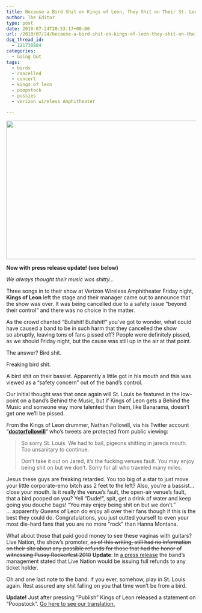 ```yaml
---
title: Because a Bird Shit on Kings of Leon, They Shit on Their St. Louis Fans
author: The Editor
type: post
date: 2010-07-24T20:53:17+00:00
url: /2010/07/24/because-a-bird-shit-on-kings-of-leon-they-shit-on-their-st-louis-fans/
dsq_thread_id:
  - 121730884
categories:
  - Going Out
tags:
  - birds
  - cancelled
  - concert
  - kings of leon
  - poopstock
  - pussies
  - verizon wireless Amphitheater

---
```

_<a rel="attachment wp-att-5827" href="http://punchingkitty.com/2010/07/24/because-a-bird-shit-on-kings-of-leon-they-shit-on-their-st-louis-fans/listen-closely/"><img class="aligncenter size-full wp-image-5827" title="listen-closely" src="http://media.punchingkitty.com/wordpress/2010/07/listen-closely.jpeg" alt="" width="600" height="368" /></a>_

**Now with press release update! (see below)**

_We always thought their music was shitty&#8230;_

Three songs in to their show at Verizon Wireless Amphitheater Friday night, **Kings of Leon** left the stage and their manager came out to announce that the show was over. It was being cancelled due to a safety issue &#8220;beyond their control&#8221; and there was no choice in the matter.

As the crowd chanted &#8220;Bullshit! Bullshit!&#8221; you&#8217;ve got to wonder, what could have caused a band to be in such harm that they cancelled the show so abruptly, leaving tons of fans pissed off? People were definitely pissed, as we should Friday night, but the cause was still up in the air at that point.

The answer? Bird shit.

Freaking bird shit.

A bird shit on their bassist. Apparently a little got in his mouth and this was viewed as a &#8220;safety concern&#8221; out of the band&#8217;s control.

Our initial thought was that once again will St. Louis be featured in the low-point on a band&#8217;s Behind the Music, but if Kings of Leon gets a Behind the Music and someone way more talented than them, like Banarama, doesn&#8217;t get one we&#8217;ll be pissed.

From the Kings of Leon drummer, Nathan Followill, via his Twitter account &#8220;**<a href="http://twitter.com/doctorfollowill" target="_blank">doctorfollowill</a><span style="font-weight: normal;">&#8220;</span>** who&#8217;s tweets are protected from public viewing:

> So sorry St. Louis. We had to bail, pigeons shitting in jareds mouth. Too unsanitary to continue.
> 
> Don’t take it out on Jared, it’s the fucking venues fault. You may enjoy being shit on but we don’t. Sorry for all who traveled many miles.

Jesus these guys are freaking retarded. You too big of a star to just move your little corporate-emo bitch ass 2 feet to the left? Also, you&#8217;re a bassist&#8230;close your mouth. Is it really the venue&#8217;s fault, the open-air venue&#8217;s fault, that a bird pooped on you? Yell &#8220;Dude!&#8221;, spit, get a drink of water and keep going you douche bags! &#8220;You may enjoy being shit on but we don&#8217;t.&#8221; &#8230; apparently _Queens_ of Leon do enjoy all over their fans though if this is the best they could do. Congratulations, you just outted yourself to even your most die-hard fans that you are no more &#8220;rock&#8221; than Hanna Montana.

What about those that paid good money to see these vaginas with guitars? Live Nation, the show&#8217;s promoter, <span style="text-decoration: line-through;">as of this writing, still had no information on their site about any possible refunds for those that had the honor of witnessing Pussy Rockerfest 2010</span> **Update**: In <a href="http://punchingkitty.com/2010/07/24/translating-kings-of-leons-poopstock-memo/" target="_blank">a press release</a> the band&#8217;s management stated that Live Nation would be issuing full refunds to any ticket holder.

Oh and one last note to the band: If you ever, somehow, play in St. Louis again. Rest assured any shit falling on you that time won&#8217;t be from a bird.

**Update!** Just after pressing &#8220;Publish&#8221; Kings of Leon released a statement on &#8220;Poopstock&#8221;. <a href="http://punchingkitty.com/2010/07/24/translating-kings-of-leons-poopstock-memo/" target="_blank">Go here to see our translation.</a>